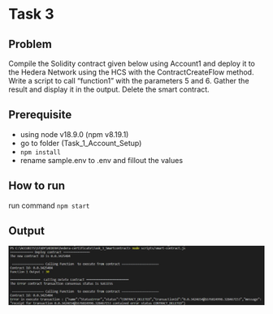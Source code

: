 # Task 3

## Problem

Compile the Solidity contract given below using
Account1 and deploy it to the Hedera Network using
the HCS with the ContractCreateFlow method. Write a
script to call “function1” with the parameters 5 and 6.
Gather the result and display it in the output.
Delete the smart contract.

## Prerequisite

- using node v18.9.0 (npm v8.19.1)
- go to folder (Task_1_Account_Setup)
- `npm install`
- rename sample.env to .env and fillout the values

## How to run

run command `npm start`

## Output

![Sample Output](./results/output.png)
